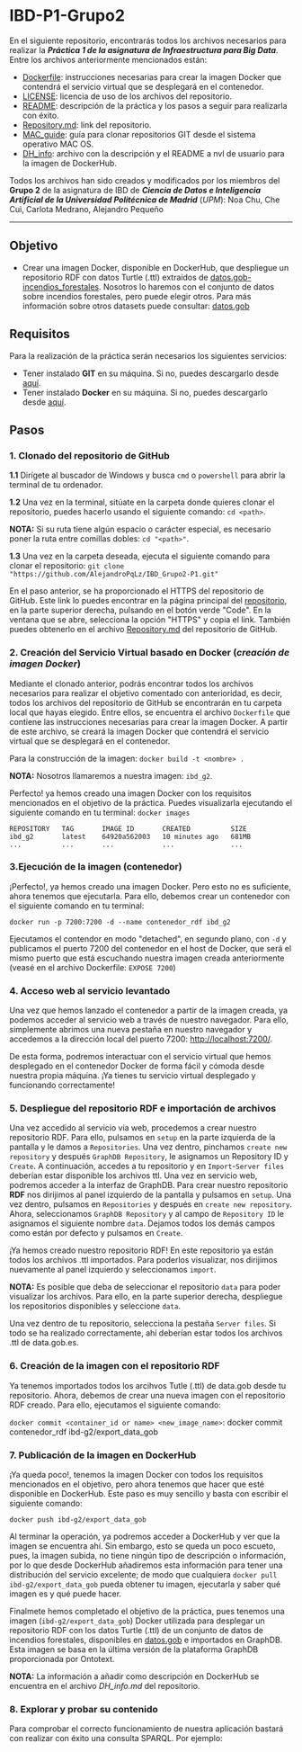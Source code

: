 # IBD-P1-Grupo2

En el siguiente repositorio, encontrarás todos los archivos necesarios para realizar la ***Práctica 1 de la asignatura de Infraestructura para Big Data***. Entre los archivos anteriormente mencionados están:

- [Dockerfile](Dockerfile): instrucciones necesarias para crear la imagen Docker que contendrá el servicio virtual que se desplegará en el contenedor.
- [LICENSE](LICENSE.md): licencia de uso de los archivos del repositorio.
- [README](README.md): descripción de la práctica y los pasos a seguir para realizarla con éxito.
- [Repository.md](Repository.md): link del repositorio.
- [MAC_guide](MAC_guide.md): guía para clonar repositorios GIT desde el sistema operativo MAC OS.
- [DH_info](DH_info): archivo con la descripción y el README a nvl de usuario para la imagen de DockerHub.

Todos los archivos han sido creados y modificados por los miembros del **Grupo 2** de la asignatura de IBD de ***Ciencia de Datos e Inteligencia Artificial de la Universidad Politécnica de Madrid*** (*UPM*): Noa Chu, Che Cui, Carlota Medrano, Alejandro Pequeño
****

## Objetivo

- Crear una imagen Docker, disponible en DockerHub, que despliegue un repositorio RDF con datos Turtle (.ttl) extraídos de [datos.gob-incendios_forestales](https://datos.gob.es/es/catalogo/e05068001-estadistica-general-de-incendios-forestales). Nosotros lo haremos con el conjunto de datos sobre incendios forestales, pero puede elegir otros. Para más información sobre otros datasets puede consultar: [datos.gob](https://datos.gob.es/es)

## Requisitos

Para la realización de la práctica serán necesarios los siguientes servicios:

- Tener instalado **GIT** en su máquina. Si no, puedes descargarlo desde [aquí](https://git-scm.com/downloads).
- Tener instalado **Docker** en su máquina. Si no, puedes descargarlo desde [aquí](https://www.docker.com/products/docker-desktop/).

## Pasos

### 1. Clonado del repositorio de GitHub

**1.1** Dirígete al buscador de Windows y busca `cmd` o `powershell` para abrir la terminal de tu ordenador.

**1.2** Una vez en la terminal, sitúate en la carpeta donde quieres clonar el repositorio, puedes hacerlo usando el siguiente comando: `cd <path>`.

**NOTA:** Si su ruta tiene algún espacio o carácter especial, es necesario poner la ruta entre comillas dobles: `cd "<path>"`.

**1.3** Una vez en la carpeta deseada, ejecuta el siguiente comando para clonar el repositorio:
`git clone "https://github.com/AlejandroPqLz/IBD_Grupo2-P1.git"`

En el paso anterior, se ha proporcionado el HTTPS del repositorio de GitHub. Este link lo puedes encontrar en la página principal del [repositorio](https://github.com/AlejandroPqLz/IBD_Grupo2-P1), en la parte superior derecha, pulsando en el botón verde "Code". En la ventana que se abre, selecciona la opción "HTTPS" y copia el link. También puedes obtenerlo en el archivo [Repository.md](Repository.md) del repositorio de GitHub.

### 2. Creación del Servicio Virtual basado en Docker (*creación de imagen Docker*)

Mediante el clonado anterior, podrás encontrar todos los archivos necesarios para realizar el objetivo comentado con anterioridad, es decir, todos los archivos del repositorio de GitHub se encontrarán en tu carpeta local que hayas elegido. Entre ellos, se encuentra el archivo `Dockerfile` que contiene las instrucciones necesarias para crear la imagen Docker. A partir de este archivo, se creará la imagen Docker que contendrá el servicio virtual que se desplegará en el contenedor.

Para la construcción de la imagen: `docker build -t <nombre> .`

**NOTA:** Nosotros llamaremos a nuestra imagen: `ibd_g2`.

Perfecto! ya hemos creado una imagen Docker con los requisitos mencionados en el objetivo de la práctica. Puedes visualizarla ejecutando el siguiente comando en tu terminal: `docker images`

```
REPOSITORY   TAG       IMAGE ID       CREATED          SIZE
ibd_g2       latest    64920a562003   10 minutes ago   681MB
...          ...       ...            ...              ...
```

### 3.Ejecución de la imagen (contenedor)

¡Perfecto!, ya hemos creado una imagen Docker. Pero esto no es suficiente, ahora tenemos que ejecutarla. Para ello, debemos crear un contenedor con el siguiente comando en tu terminal:

`docker run -p 7200:7200 -d --name contenedor_rdf ibd_g2`

Ejecutamos el contendor en modo "detached", en segundo plano, con `-d` y publicamos el puerto 7200 del contenedor en el host de Docker, que será el mismo puerto que está escuchando nuestra imagen creada anteriormente (veasé en el archivo Dockerfile: `EXPOSE 7200`)

### 4. Acceso web al servicio levantado

Una vez que hemos lanzado el contenedor a partir de la imagen creada, ya podemos acceder al servicio web a través de nuestro navegador. Para ello, simplemente abrimos una nueva pestaña en nuestro navegador y accedemos a la dirección local del puerto 7200: [http://localhost:7200/](http://localhost:7200/).

De esta forma, podremos interactuar con el servicio virtual que hemos desplegado en el contenedor Docker de forma fácil y cómoda desde nuestra propia máquina. ¡Ya tienes tu servicio virtual desplegado y funcionando correctamente!

### 5. Despliegue del repositorio RDF e importación de archivos

Una vez accedido al servicio via web, procedemos a crear nuestro repositorio RDF. Para ello, pulsamos en `setup` en la parte izquierda de la pantalla y le damos a `Repositories`. Una vez dentro, pinchamos `create new repository` y después `GraphDB Repository`, le asignamos un Repository ID y `Create`. 
A continuación, accedes a tu repositorio y en `Import`-`Server files` deberían estar disponible los archivos ttl.
Una vez en servicio web, podremos acceder a la interfaz de GraphDB. Para crear nuestro repositorio **RDF** nos dirijimos al panel izquierdo de la pantalla y pulsamos en `setup`. Una vez dentro, pulsamos en `Repositories` y después en `create new repository`. Ahora, seleccionamos `GraphDB Repository` y al campo de `Repository ID` le asignamos el siguiente nombre `data`. Dejamos todos los demás campos como están por defecto y pulsamos en `Create`.

¡Ya hemos creado nuestro repositorio RDF! En este repositorio ya están todos los archivos .ttl importados. Para poderlos visualizar, nos dirijimos nuevamente al panel izquierdo y seleccionamos `import`.

**NOTA:** Es posible que deba de seleccionar el repositorio `data` para poder visualizar los archivos. Para ello, en la parte superior derecha, despliegue los repositorios disponibles y seleccione `data`.

Una vez dentro de tu repositorio, selecciona la pestaña `Server files`. Si todo se ha realizado correctamente, ahí deberían estar todos los archivos .ttl de data.gob.es.

### 6. Creación de la imagen con el repositorio RDF

Ya tenemos importados todos los arcihvos Tutle (.ttl) de data.gob desde tu repositorio. Ahora, debemos de crear una nueva imagen con el repositorio RDF creado. Para ello, ejecutamos el siguiente comando:

`docker commit <container_id or name> <new_image_name>`: docker commit contenedor_rdf ibd-g2/export_data_gob

### 7. Publicación de la imagen en DockerHub

¡Ya queda poco!, tenemos la imagen Docker con todos los requisitos mencionados en el objetivo, pero ahora tenemos que hacer que esté disponible en DockerHub. Este paso es muy sencillo y basta con escribir el siguiente comando:

`docker push ibd-g2/export_data_gob`

Al terminar la operación, ya podremos acceder a DockerHub y ver que la imagen se encuentra ahí. Sin embargo, esto se queda un poco escueto, pues, la imagen subida, no tiene ningún tipo de descripción o información, por lo que desde DockerHub añadiremos esta información para tener una distribución del servicio excelente; de modo que cualquiera `docker pull ibd-g2/export_data_gob` pueda obtener tu imagen, ejecutarla y saber qué imagen es y qué puede hacer.

Finalmete hemos completado el objetivo de la práctica, pues tenemos una imagen (`ibd-g2/export_data_gob`) Docker utilizada para desplegar un repositorio RDF con los datos Turtle (.ttl) de un conjunto de datos de incendios forestales, disponibles en [datos.gob](https://datos.gob.es/es) e importados en GraphDB. Esta imagen se basa en la última versión de la plataforma GraphDB proporcionada por Ontotext.

**NOTA:** La información a añadir como descripción en DockerHub se encuentra en el archivo *DH_info.md* del repositorio.

### 8. Explorar y probar su contenido

Para comprobar el correcto funcionamiento de nuestra aplicación bastará con realizar con éxito una consulta SPARQL. Por ejemplo:
